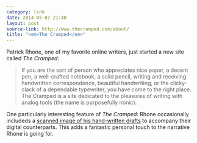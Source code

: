 ```yaml
---
category: link
date: 2014-05-07 21:40
layout: post
source-link: http://www.thecramped.com/about/
title: "<em>The Cramped</em>"
---
```

Patrick Rhone, one of my favorite online writers, just started a new site called _The Cramped_: 

> If you are the sort of person who appreciates nice paper, a decent pen, a well-crafted notebook, a solid pencil, writing and receiving handwritten correspondence, beautiful handwriting, or the clicky-clack of a dependable typewriter, you have come to the right place. The Cramped is a site dedicated to the pleasures of writing with analog tools (the name is purposefully ironic).

One particularly interesting feature of _The Cramped_: Rhone occasionally includeds a [scanned image of his hand-written drafts](https://dl.dropboxusercontent.com/u/1575/perfectnotebook-draft.pdf) to accompany their digital counterparts. This adds a fantastic personal touch to the narrative Rhone is going for. 
